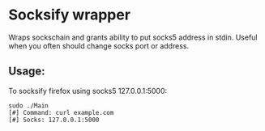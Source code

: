 Socksify wrapper
===

Wraps sockschain and grants ability to put socks5 address in stdin. Useful when you often should change socks port or address.

Usage:
---

To socksify firefox using socks5 127.0.0.1:5000:

```
sudo ./Main
[#] Command: curl example.com
[#] Socks: 127.0.0.1:5000
```